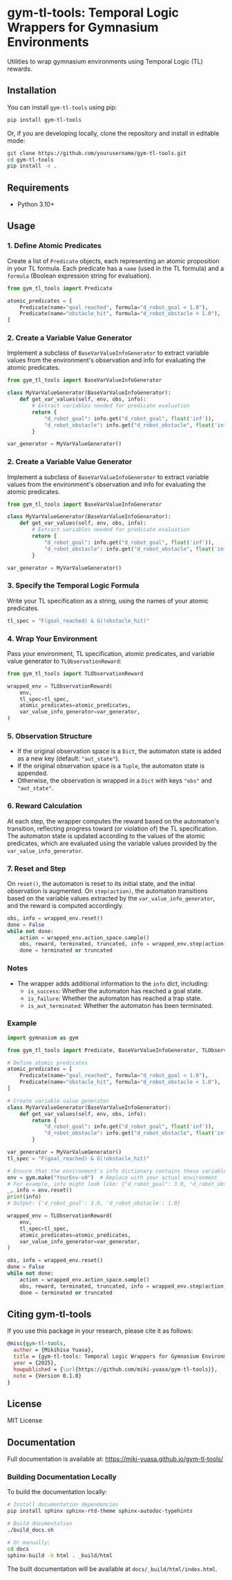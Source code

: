 # gym-tl-tools: Temporal Logic Wrappers for Gymnasium Environments

Utilities to wrap gymnasium environments using Temporal Logic (TL) rewards.

## Installation

You can install `gym-tl-tools` using pip:

```bash
pip install gym-tl-tools
```

Or, if you are developing locally, clone the repository and install in editable mode:

```bash
git clone https://github.com/yourusername/gym-tl-tools.git
cd gym-tl-tools
pip install -e .
```

## Requirements
- Python 3.10+

## Usage

### 1. Define Atomic Predicates
Create a list of `Predicate` objects, each representing an atomic proposition in your TL formula. Each predicate has a `name` (used in the TL formula) and a `formula` (Boolean expression string for evaluation).

```python
from gym_tl_tools import Predicate

atomic_predicates = [
    Predicate(name="goal_reached", formula="d_robot_goal < 1.0"),
    Predicate(name="obstacle_hit", formula="d_robot_obstacle < 1.0"),
]
```

### 2. Create a Variable Value Generator
Implement a subclass of `BaseVarValueInfoGenerator` to extract variable values from the environment's observation and info for evaluating the atomic predicates.

```python
from gym_tl_tools import BaseVarValueInfoGenerator

class MyVarValueGenerator(BaseVarValueInfoGenerator):
    def get_var_values(self, env, obs, info):
        # Extract variables needed for predicate evaluation
        return {
            "d_robot_goal": info.get("d_robot_goal", float('inf')),
            "d_robot_obstacle": info.get("d_robot_obstacle", float('inf')),
        }

var_generator = MyVarValueGenerator()
```

### 2. Create a Variable Value Generator
Implement a subclass of `BaseVarValueInfoGenerator` to extract variable values from the environment's observation and info for evaluating the atomic predicates.

```python
from gym_tl_tools import BaseVarValueInfoGenerator

class MyVarValueGenerator(BaseVarValueInfoGenerator):
    def get_var_values(self, env, obs, info):
        # Extract variables needed for predicate evaluation
        return {
            "d_robot_goal": info.get("d_robot_goal", float('inf')),
            "d_robot_obstacle": info.get("d_robot_obstacle", float('inf')),
        }

var_generator = MyVarValueGenerator()
```

### 3. Specify the Temporal Logic Formula
Write your TL specification as a string, using the names of your atomic predicates.

```python
tl_spec = "F(goal_reached) & G(!obstacle_hit)"
```

### 4. Wrap Your Environment
Pass your environment, TL specification, atomic predicates, and variable value generator to `TLObservationReward`:

```python
from gym_tl_tools import TLObservationReward

wrapped_env = TLObservationReward(
    env,
    tl_spec=tl_spec,
    atomic_predicates=atomic_predicates,
    var_value_info_generator=var_generator,
)
```

### 5. Observation Structure
- If the original observation space is a `Dict`, the automaton state is added as a new key (default: `"aut_state"`).
- If the original observation space is a `Tuple`, the automaton state is appended.
- Otherwise, the observation is wrapped in a `Dict` with keys `"obs"` and `"aut_state"`.

### 6. Reward Calculation
At each step, the wrapper computes the reward based on the automaton's transition, reflecting progress toward (or violation of) the TL specification. The automaton state is updated according to the values of the atomic predicates, which are evaluated using the variable values provided by the `var_value_info_generator`.

### 7. Reset and Step
On `reset()`, the automaton is reset to its initial state, and the initial observation is augmented. On `step(action)`, the automaton transitions based on the variable values extracted by the `var_value_info_generator`, and the reward is computed accordingly.

```python
obs, info = wrapped_env.reset()
done = False
while not done:
    action = wrapped_env.action_space.sample()
    obs, reward, terminated, truncated, info = wrapped_env.step(action)
    done = terminated or truncated
```

### Notes
- The wrapper adds additional information to the `info` dict, including:
    - `is_success`: Whether the automaton has reached a goal state.
    - `is_failure`: Whether the automaton has reached a trap state.
    - `is_aut_terminated`: Whether the automaton has been terminated.

### Example
```python
import gymnasium as gym

from gym_tl_tools import Predicate, BaseVarValueInfoGenerator, TLObservationReward

# Define atomic predicates
atomic_predicates = [
    Predicate(name="goal_reached", formula="d_robot_goal < 1.0"),
    Predicate(name="obstacle_hit", formula="d_robot_obstacle < 1.0"),
]

# Create variable value generator
class MyVarValueGenerator(BaseVarValueInfoGenerator):
    def get_var_values(self, env, obs, info):
        return {
            "d_robot_goal": info.get("d_robot_goal", float('inf')),
            "d_robot_obstacle": info.get("d_robot_obstacle", float('inf')),
        }

var_generator = MyVarValueGenerator()
tl_spec = "F(goal_reached) & G(!obstacle_hit)"

# Ensure that the environment's info dictionary contains these variables.
env = gym.make("YourEnv-v0")  # Replace with your actual environment
# For example, info might look like: {"d_robot_goal": 3.0, "d_robot_obstacle": 1.0}
_, info = env.reset()
print(info)
# Output: {'d_robot_goal': 3.0, 'd_robot_obstacle': 1.0}

wrapped_env = TLObservationReward(
    env,
    tl_spec=tl_spec,
    atomic_predicates=atomic_predicates,
    var_value_info_generator=var_generator,
)

obs, info = wrapped_env.reset()
done = False
while not done:
    action = wrapped_env.action_space.sample()
    obs, reward, terminated, truncated, info = wrapped_env.step(action)
    done = terminated or truncated
```

## Citing gym-tl-tools
If you use this package in your research, please cite it as follows:

```bibtex
@misc{gym-tl-tools,
  author = {Mikihisa Yuasa},
  title = {gym-tl-tools: Temporal Logic Wrappers for Gymnasium Environments},
  year = {2025},
  howpublished = {\url{https://github.com/miki-yuasa/gym-tl-tools}},
  note = {Version 0.1.0}
}
```

## License
MIT License

## Documentation

Full documentation is available at: https://miki-yuasa.github.io/gym-tl-tools/

### Building Documentation Locally

To build the documentation locally:

```bash
# Install documentation dependencies
pip install sphinx sphinx-rtd-theme sphinx-autodoc-typehints

# Build documentation
./build_docs.sh

# Or manually:
cd docs
sphinx-build -b html . _build/html
```

The built documentation will be available at `docs/_build/html/index.html`.